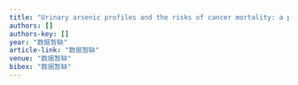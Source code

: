 ```yaml
---
title: "Urinary arsenic profiles and the risks of cancer mortality: a population-based 20-year follow-up study in arseniasis-endemic areas in Taiwan"
authors: []
authors-key: []
year: "数据暂缺"
article-link: "数据暂缺"
venue: "数据暂缺"
bibex: "数据暂缺"
---
```

